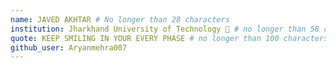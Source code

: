 ```yaml
---
name: JAVED AKHTAR # No longer than 28 characters
institution: Jharkhand University of Technology 🚩 # no longer than 58 characters
quote: KEEP SMILING IN YOUR EVERY PHASE # no longer than 100 characters, avoid using quotes(") to guarantee the format remains the same.
github_user: Aryanmehra007
---
```

